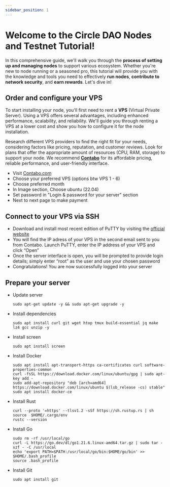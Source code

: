 ```yaml
---
sidebar_position: 1
---
```


# Welcome to the Circle DAO Nodes and Testnet Tutorial! 

In this comprehensive guide, we'll walk you through the **process of setting up and managing nodes** to support various ecosystem. Whether you're new to node running or a seasoned pro, this tutorial will provide you with the knowledge and tools you need to effectively **run nodes**, **contribute to network security**, and **earn rewards**. Let's dive in!

## Order and configure your VPS
To start installing your node, you'll first need to rent a **VPS** (Virtual Private Server). Using a VPS offers several advantages, including enhanced performance, scalability, and reliability. We'll guide you through renting a VPS at a lower cost and show you how to configure it for the node installation.

Research different VPS providers to find the right fit for your needs, considering factors like pricing, reputation, and customer reviews. Look for plans that offer the appropriate amount of resources (CPU, RAM, storage) to support your node. We recommend **[Contabo](https://contabo.com/en/vps/)** for its affordable pricing, reliable performance, and user-friendly interface.

 - Visit [Contabo.com](https://contabo.com/en/vps/)
 - Choose your preferred VPS (options btw VPS 1 - 6)
 - Choose preferred month
 - In Image section, Choose ubuntu (22.04)
 - Set password in "Login & password for your server" section 
 - Next to next page to make payment

## Connect to your VPS via SSH

 - Download and install most recent edition of PuTTY by visiting the [official website](https://www.chiark.greenend.org.uk/~sgtatham/putty/latest.html)
 - You will find the IP adress of your VPS in the second email sent to you from Contabo. Launch PuTTY, enter the IP address of your VPS and click “Open”
 - Once the server interface is open, you will be prompted to provide login details; simply enter “root” as the user and use your chosen password
 - Congratulations! You are now successfully logged into your server

## Prepare your server

 - Update server

    ```
    sudo apt-get update -y && sudo apt-get upgrade -y
    ```
 - Install dependencies
    ```
    sudo apt install curl git wget htop tmux build-essential jq make lz4 gcc unzip -y
    ```
 - Install screen

    ``` 
    sudo apt install screen 
    ``` 
 - Install Docker

    ```
    sudo apt install apt-transport-https ca-certificates curl software-properties-common
    curl -fsSL https://download.docker.com/linux/ubuntu/gpg | sudo apt-key add -
    sudo add-apt-repository "deb [arch=amd64] https://download.docker.com/linux/ubuntu $(lsb_release -cs) stable"
    sudo apt install docker-ce
    ```
 - Install Rust

    ```
    curl --proto '=https' --tlsv1.2 -sSf https://sh.rustup.rs | sh
    source  $HOME/.cargo/env
    rustc --version
    ```
 - Install Go

    ```
    sudo rm -rf /usr/local/go
    curl -L https://go.dev/dl/go1.21.6.linux-amd64.tar.gz | sudo tar -xzf - -C /usr/local
    echo 'export PATH=$PATH:/usr/local/go/bin:$HOME/go/bin' >> $HOME/.bash_profile
    source .bash_profile
    ```

 - Install Git

    ```
    sudo apt install git
    ```

